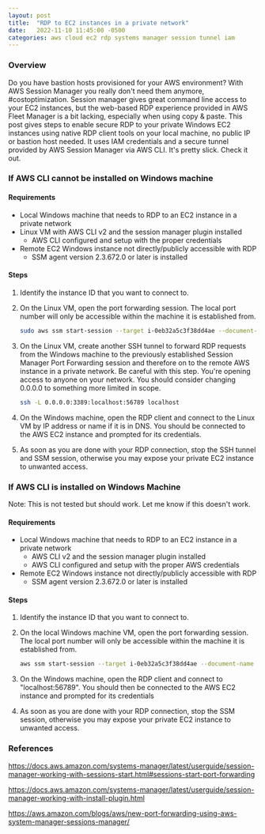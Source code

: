 ```yaml
---
layout: post
title:  "RDP to EC2 instances in a private network"
date:   2022-11-10 11:45:00 -0500
categories: aws cloud ec2 rdp systems manager session tunnel iam
---
```


### Overview

Do you have bastion hosts provisioned for your AWS environment? With AWS Session Manager you really don't need them anymore, #costoptimization. Session manager gives great command line access to your EC2 instances, but the web-based RDP experience provided in AWS Fleet Manager is a bit lacking, especially when using copy & paste. This post gives steps to enable secure RDP to your private Windows EC2 instances using native RDP client tools on your local machine, no public IP or bastion host needed. It uses IAM credentials and a secure tunnel provided by AWS Session Manager via AWS CLI. It's pretty slick. Check it out.

 
### If AWS CLI cannot be installed on Windows machine
 
#### Requirements

- Local Windows machine that needs to RDP to an EC2 instance in a private network
- Linux VM with AWS CLI v2 and the session manager plugin installed
    - AWS CLI configured and setup with the proper credentials
- Remote EC2 Windows instance not directly/publicly accessible with RDP
    - SSM agent version 2.3.672.0 or later is installed

 
#### Steps

1. Identify the instance ID that you want to connect to.
2. On the Linux VM, open the port forwarding session. The local port number will only be accessible within the machine it is established from.

    ```sh
    sudo aws ssm start-session --target i-0eb32a5c3f38dd4ae --document-name AWS-StartPortForwardingSession --parameters '{"portNumber":["3389"], "localPortNumber":["56789"]}'
    ```

3. On the Linux VM, create another SSH tunnel to forward RDP requests from the Windows machine to the previously established Session Manager Port Forwarding session and therefore on to the remote AWS instance in a private network. Be careful with this step. You're opening access to anyone on your network. You should consider changing 0.0.0.0 to something more limited in scope.

    ```sh
    ssh -L 0.0.0.0:3389:localhost:56789 localhost
    ```

4. On the Windows machine, open the RDP client and connect to the Linux VM by IP address or name if it is in DNS. You should be connected to the AWS EC2 instance and prompted for its credentials.
5. As soon as you are done with your RDP connection, stop the SSH tunnel and SSM session, otherwise you may expose your private EC2 instance to unwanted access.

 
### If AWS CLI is installed on Windows Machine

Note: This is not tested but should work. Let me know if this doesn't work.

 
#### Requirements

- Local Windows machine that needs to RDP to an EC2 instance in a private network
    - AWS CLI v2 and the session manager plugin installed
    - AWS CLI configured and setup with the proper AWS credentials
- Remote EC2 Windows instance not directly/publicly accessible with RDP
    - SSM agent version 2.3.672.0 or later is installed

#### Steps

1. Identify the instance ID that you want to connect to.
2. On the local Windows machine VM, open the port forwarding session. The local port number will only be accessible within the machine it is established from.

    ```sh
    aws ssm start-session --target i-0eb32a5c3f38dd4ae --document-name AWS-StartPortForwardingSession --parameters portNumber="3389",localPortNumber="56789"
    ```

3. On the Windows machine, open the RDP client and connect to "localhost:56789". You should then be connected to the AWS EC2 instance and prompted for its credentials
4. As soon as you are done with your RDP connection, stop the SSM session, otherwise you may expose your private EC2 instance to unwanted access.

 
### References

<https://docs.aws.amazon.com/systems-manager/latest/userguide/session-manager-working-with-sessions-start.html#sessions-start-port-forwarding>

<https://docs.aws.amazon.com/systems-manager/latest/userguide/session-manager-working-with-install-plugin.html>

<https://aws.amazon.com/blogs/aws/new-port-forwarding-using-aws-system-manager-sessions-manager/>
